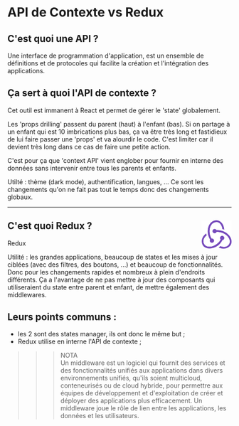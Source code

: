 # **API de Contexte vs Redux**

## **C'est quoi une API ?**

Une interface de programmation d'application, est un ensemble de définitions et de protocoles qui facilite la création et l'intégration des applications.

## **Ça sert à quoi l'API de contexte ?**

Cet outil est immanent à React et permet de gérer le 'state' globalement.  

Les 'props drilling' passent du parent (haut) à l'enfant (bas). Si on partage à un enfant qui est 10 imbrications plus bas, ça va être très long et fastidieux de lui faire passer une 'props' et va alourdir le code. C'est limiter car il devient très long dans ce cas de faire une petite action.  

C'est pour ça que 'context API' vient englober pour fournir en interne des données sans intervenir entre tous les parents et enfants.

Utilté : thème (dark mode), authentification, langues, ... Ce sont les changements qu'on ne fait pas tout le temps donc des changements globaux.

___
## **C'est quoi Redux** ? <img align="right" src="./../../src/images/redux.svg" alt="Redux" title="Redux" widht="auto" height="64px">

Redux

Utilité : les grandes applications, beaucoup de states et les mises à jour ciblées (avec des filtres, des boutons, ...) et beaucoup de fonctionnalités. Donc pour les changements rapides et nombreux à plein d'endroits différents. Ça a l'avantage de ne pas mettre à jour des composants qui utiliseraient du state entre parent et enfant, de mettre également des middlewares.  

## Leurs points communs :
* les 2 sont des states manager, ils ont donc le même but ;
* Redux utilise en interne l'API de contexte ;


>>> NOTA  
Un middleware est un logiciel qui fournit des services et des fonctionnalités unifiés aux applications dans divers environnements unifiés, qu'ils soient multicloud, conteneurisés ou de cloud hybride, pour permettre aux équipes de développement et d'exploitation de créer et déployer des applications plus efficacement. Un middleware joue le rôle de lien entre les applications, les données et les utilisateurs.